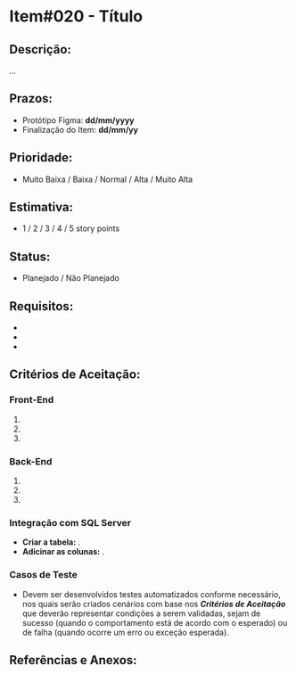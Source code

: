 # Item#020 - Título

## **Descrição:**  
*...*

## **Prazos**:
- Protótipo Figma: **dd/mm/yyyy**
- Finalização do Item: **dd/mm/yy**

## **Prioridade**:
- Muito Baixa / Baixa / Normal / Alta / Muito Alta

## **Estimativa**:
- 1 / 2 / 3 / 4 / 5 story points

## **Status**:
- Planejado / Não Planejado

## **Requisitos:**
- 
- 
- 

## **Critérios de Aceitação:**

### **Front-End**
1. 
2. 
3. 

### **Back-End**
1. 
2. 
3. 

### **Integração com SQL Server**  
- **Criar a tabela:** .
- **Adicinar as colunas:** .

### **Casos de Teste**
- Devem ser desenvolvidos testes automatizados conforme necessário, nos quais serão criados cenários com base nos ***Critérios de Aceitação*** que deverão representar condições a serem validadas, sejam de sucesso (quando o comportamento está de acordo com o esperado) ou de falha (quando ocorre um erro ou exceção esperada).

## **Referências e Anexos**:
